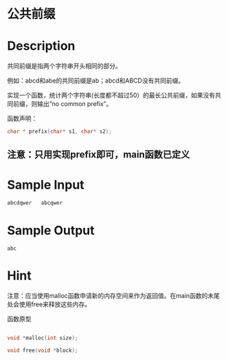# 公共前缀

# Description

共同前缀是指两个字符串开头相同的部分。

例如：abcd和abe的共同前缀是ab；abcd和ABCD没有共同前缀。

实现一个函数，统计两个字符串(长度都不超过50）的最长公共前缀，如果没有共同前缀，则输出“no common prefix”。

函数声明：

```c
char * prefix(char* s1, char* s2);
```
 
 ## 注意：只用实现prefix即可，main函数已定义

# Sample Input

```
abcdqwer   abcqwer
```
 

# Sample Output

```
abc
```

# Hint

注意：应当使用malloc函数申请新的内存空间来作为返回值。在main函数的末尾处会使用free来释放这些内存。

函数原型

```c

void *malloc(int size);

void free(void *block);
```

